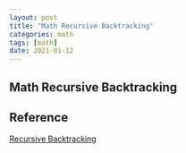 ```yaml
---
layout: post
title: "Math Recursive Backtracking"
categories: math
tags: [math]
date: 2021-01-12
---
```


## Math Recursive Backtracking

## Reference
[Recursive Backtracking](https://brilliant.org/wiki/recursive-backtracking/)  
